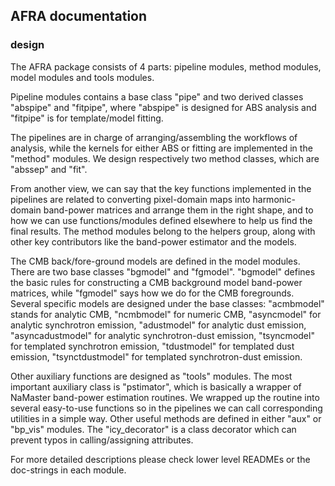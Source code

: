 ## AFRA documentation

### design

The AFRA package consists of 4 parts: pipeline modules, method modules, model modules and tools modules.

Pipeline modules contains a base class "pipe" and two derived classes "abspipe" and "fitpipe", 
where "abspipe" is designed for ABS analysis and "fitpipe" is for template/model fitting.

The pipelines are in charge of arranging/assembling the workflows of analysis, while the kernels
for either ABS or fitting are implemented in the "method" modules.
We design respectively two method classes, which are "abssep" and "fit". 

From another view,
we can say that the key functions implemented in the pipelines are related to converting pixel-domain maps
into harmonic-domain band-power matrices and arrange them in the right shape, and to how we can use functions/modules
defined elsewhere to help us find the final results. The method modules belong to the helpers group, along with other
key contributors like the band-power estimator and the models.

The CMB back/fore-ground models are defined in the model modules. There are two base classes "bgmodel" and "fgmodel".
"bgmodel" defines the basic rules for constructing a CMB background model band-power matrices, while "fgmodel" says
how we do for the CMB foregrounds. Several specific models are designed under the base classes: "acmbmodel" stands for
analytic CMB, "ncmbmodel" for numeric CMB, "asyncmodel" for analytic synchrotron emission, "adustmodel" for analytic dust emission,
"asyncadustmodel" for analytic synchrotron-dust emission, "tsyncmodel" for templated synchrotron emission, "tdustmodel" for
templated dust emission, "tsynctdustmodel" for templated synchrotron-dust emission.

Other auxiliary functions are designed as "tools" modules. The most important auxiliary class is "pstimator", which is basically
a wrapper of NaMaster band-power estimation routines. We wrapped up the routine into several easy-to-use functions so in the
pipelines we can call corresponding utilities in a simple way. Other useful methods are defined in either "aux" or "bp_vis"
modules. The "icy_decorator" is a class decorator which can prevent typos in calling/assigning attributes.

For more detailed descriptions please check lower level READMEs or the doc-strings in each module.
